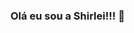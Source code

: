 ### Olá eu sou a Shirlei!!! 👋

<!--
**Shirleiaroeira/shirleiaroeira** is a ✨ _special_ ✨ repository because its `README.md` (this file) appears on your GitHub profile.

👩‍💻 Atualmente estou aprendendo...

![image](https://user-images.githubusercontent.com/107562324/174418609-8547e3b8-5765-4e0f-94a5-7704040c22bb.png)



